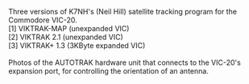 Three versions of K7NH's (Neil Hill) satellite tracking program for the Commodore VIC-20.<br>
[1] VIKTRAK-MAP (unexpanded VIC)<br>
[2] VIKTRAK 2.1 (unexpanded VIC)<br>
[3] VIKTRAK+ 1.3 (3KByte expanded VIC)<br>
<br>
Photos of the AUTOTRAK hardware unit that connects to the VIC-20's expansion port, for controlling the orientation of an antenna.<br>
